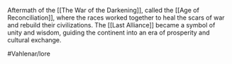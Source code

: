 Aftermath of the [[The War of the Darkening]], called the [[Age of Reconciliation]], where the races worked together to heal the scars of war and rebuild their civilizations. The [[Last Alliance]] became a symbol of unity and wisdom, guiding the continent into an era of prosperity and cultural exchange.

#Vahlenar/lore 